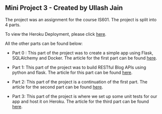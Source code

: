 ## Mini Project 3 - Created by Ullash Jain
The project was an assignment for the course IS601. The project is split into 4 parts.

To view the Heroku Deployment, please click [here](https://snehatestapp.herokuapp.com/).

All the other parts can be found below:

* Part 0 : This part of the project was to create a simple app using Flask, SQLAlchemy and Docker. The article for the first part can be found [here](https://medium.com/@hmajid2301/implementing-sqlalchemy-with-docker-cb223a8296de).

* Part 1: This part of the project was to build RESTful Blog APIs using python and flask. The article for this part can be found [here](https://www.codementor.io/@olawalealadeusi896/restful-api-with-python-flask-framework-and-postgres-db-part-1-kbrwbygx5).

* Part 2: This part of the project is a continuation of the first part. The article for the second part can be found [here](https://www.codementor.io/@olawalealadeusi896/building-a-restful-blog-apis-using-python-and-flask-part-2-l9y8awusp).

* Part 3: This part of the project is where we set up some unit tests for our app and host it on Heroku. The article for the third part can be found [here](https://www.codementor.io/@olawalealadeusi896/building-a-restful-blog-apis-using-python-and-flask-part-3-lx7rt8pfk).
